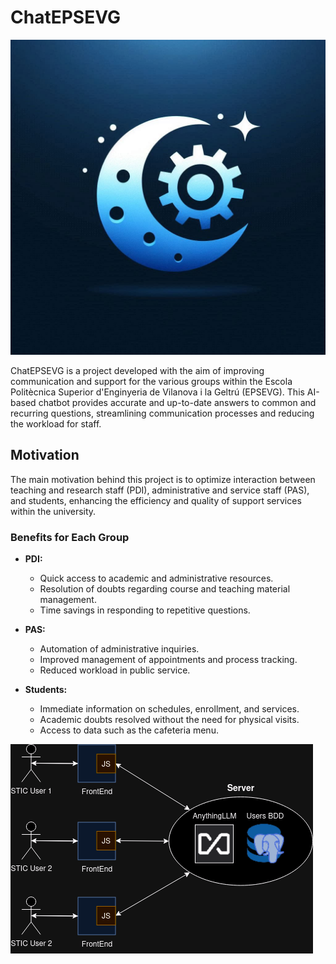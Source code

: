 # ChatEPSEVG

![Logo del projecte](logo.png)

ChatEPSEVG is a project developed with the aim of improving communication and support for the various groups within the Escola Politècnica Superior d'Enginyeria de Vilanova i la Geltrú (EPSEVG). This AI-based chatbot provides accurate and up-to-date answers to common and recurring questions, streamlining communication processes and reducing the workload for staff.

## Motivation
The main motivation behind this project is to optimize interaction between teaching and research staff (PDI), administrative and service staff (PAS), and students, enhancing the efficiency and quality of support services within the university.

### Benefits for Each Group

- **PDI:**
  - Quick access to academic and administrative resources.
  - Resolution of doubts regarding course and teaching material management.
  - Time savings in responding to repetitive questions.

- **PAS:**
  - Automation of administrative inquiries.
  - Improved management of appointments and process tracking.
  - Reduced workload in public service.

- **Students:**
  - Immediate information on schedules, enrollment, and services.
  - Academic doubts resolved without the need for physical visits.
  - Access to data such as the cafeteria menu.


![Diagrama de components](images/components_rd.png)
